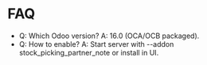 # FAQ

- Q: Which Odoo version? A: 16.0 (OCA/OCB packaged).
- Q: How to enable? A: Start server with --addon stock_picking_partner_note or install in UI.
